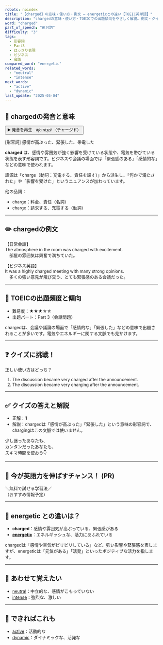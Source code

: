 ```yaml
---
robots: noindex
title: "【charged】の意味・使い方・例文 ― energeticとの違い【TOEIC英単語】"
description: "chargedの意味・使い方・TOEICでの出題傾向をやさしく解説。例文・クイズ付きでenergeticとの違いもわかりやすく学べます。"
word: "charged"
part_of_speech: "形容詞"
difficulty: "3"
tags:
  - 形容詞
  - Part3
  - はっきり表現
  - ビジネス
  - 会議
compared_word: "energetic"
related_words:
  - "neutral"
  - "intense"
next_words:
  - "active"
  - "dynamic"
last_update: "2025-05-04"
---
```


## 🔰 chargedの発音と意味

<button class="play-audio" onclick="playTTS('charged')">
  <span class="play-audio-main">
    ▶️ 発音を再生　/tʃɑːrdʒd/
  </span>
  <span class="play-audio-sub">
    （チャージド）
  </span>
</button>

[形容詞] 感情が高ぶった、緊張した、帯電した

**charged** は、感情や雰囲気が強く影響を受けている状態や、電気を帯びている状態を表す形容詞です。ビジネスや会議の場面では「緊張感のある」「感情的な」などの意味で使われます。

語源は「charge（動詞：充電する、責任を課す）」から派生し、「何かで満たされた」や「影響を受けた」というニュアンスが加わっています。

他の品詞：  
- charge：料金、責任（名詞）
- charge：請求する、充電する（動詞）

---

## ✏️ chargedの例文

【日常会話】  
The atmosphere in the room was charged with excitement.  
　部屋の雰囲気は興奮で満ちていた。

【ビジネス英語】  
It was a highly charged meeting with many strong opinions.  
　多くの強い意見が飛び交う、とても緊張感のある会議だった。

---

## 🎯 TOEICの出題頻度と傾向

- 難易度：★★★☆☆
- 出題パート：Part 3（会話問題）

chargedは、会議や議論の場面で「感情的な」「緊張した」などの意味で出題されることが多いです。電気やエネルギーに関する文脈でも見かけます。

---

## ❓ クイズに挑戦！

正しい使い方はどっち？

1. The discussion became very charged after the announcement.  
2. The discussion became very charging after the announcement.

---

## ✅ クイズの答えと解説

- 正解：**1**
- 解説：chargedは「感情が高ぶった」「緊張した」という意味の形容詞で、chargingはこの文脈では使いません。

少し迷ったあなたも、  
カンタンだったあなたも、  
スキマ時間を使おう👇️

---

## 🚀 今が英語力を伸ばすチャンス！ (PR)

<div class="info-center">
＼無料で試せる学習法／<br>  
（おすすめ情報予定）
</div>

---

## 🤔  energetic との違いは？

- **charged**：感情や雰囲気が高ぶっている、緊張感がある
- **[energetic](/word/energetic)**：エネルギッシュな、活力にあふれている

chargedは「感情や空気がピリピリしている」など、強い影響や緊張感を表しますが、energeticは「元気がある」「活発」といったポジティブな活力を指します。

---

## 🧩 あわせて覚えたい

- [neutral](/word/neutral)：中立的な、感情がこもっていない
- [intense](/word/intense)：強烈な、激しい

---

## 📖 できればこれも

- [active](/word/active)：活動的な
- [dynamic](/word/dynamic)：ダイナミックな、活発な

<!-- cvid: aid17_bid02 -->
